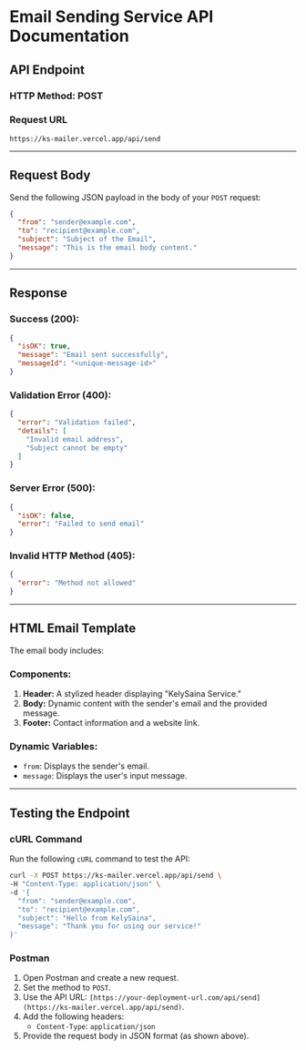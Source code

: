 # Email Sending Service API Documentation

## API Endpoint

### HTTP Method: POST

### Request URL
```
https://ks-mailer.vercel.app/api/send
```

---

## Request Body
Send the following JSON payload in the body of your `POST` request:

```json
{
  "from": "sender@example.com",
  "to": "recipient@example.com",
  "subject": "Subject of the Email",
  "message": "This is the email body content."
}
```

---

## Response

### Success (200):
```json
{
  "isOK": true,
  "message": "Email sent successfully",
  "messageId": "<unique-message-id>"
}
```

### Validation Error (400):
```json
{
  "error": "Validation failed",
  "details": [
    "Invalid email address",
    "Subject cannot be empty"
  ]
}
```

### Server Error (500):
```json
{
  "isOK": false,
  "error": "Failed to send email"
}
```

### Invalid HTTP Method (405):
```json
{
  "error": "Method not allowed"
}
```

---

## HTML Email Template

The email body includes:

### Components:
1. **Header:** A stylized header displaying "KelySaina Service."
2. **Body:** Dynamic content with the sender's email and the provided message.
3. **Footer:** Contact information and a website link.

### Dynamic Variables:
- `from`: Displays the sender's email.
- `message`: Displays the user's input message.

---

## Testing the Endpoint

### cURL Command
Run the following `cURL` command to test the API:

```bash
curl -X POST https://ks-mailer.vercel.app/api/send \
-H "Content-Type: application/json" \
-d '{
  "from": "sender@example.com",
  "to": "recipient@example.com",
  "subject": "Hello from KelySaina",
  "message": "Thank you for using our service!"
}'
```

### Postman
1. Open Postman and create a new request.
2. Set the method to `POST`.
3. Use the API URL: `[https://your-deployment-url.com/api/send](https://ks-mailer.vercel.app/api/send)`.
4. Add the following headers:
   - `Content-Type`: `application/json`
5. Provide the request body in JSON format (as shown above).
